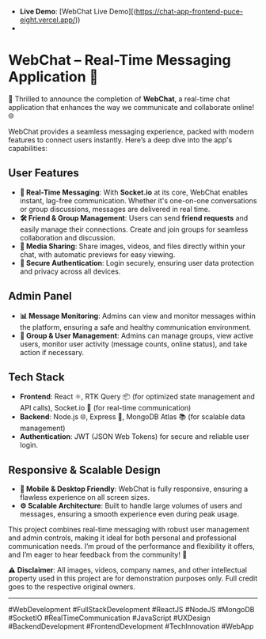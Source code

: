 - **Live Demo**: [WebChat Live Demo][(https://chat-app-frontend-puce-eight.vercel.app/))
- 
# WebChat – Real-Time Messaging Application 💬

🚀 Thrilled to announce the completion of **WebChat**, a real-time chat application that enhances the way we communicate and collaborate online! 🌐

WebChat provides a seamless messaging experience, packed with modern features to connect users instantly. Here’s a deep dive into the app's capabilities:

## User Features

- **🔗 Real-Time Messaging**: With **Socket.io** at its core, WebChat enables instant, lag-free communication. Whether it's one-on-one conversations or group discussions, messages are delivered in real time.
- **🛠️ Friend & Group Management**: Users can send **friend requests** and easily manage their connections. Create and join groups for seamless collaboration and discussion.
- **📁 Media Sharing**: Share images, videos, and files directly within your chat, with automatic previews for easy viewing.
- **🔐 Secure Authentication**: Login securely, ensuring user data protection and privacy across all devices.

## Admin Panel

- **📊 Message Monitoring**: Admins can view and monitor messages within the platform, ensuring a safe and healthy communication environment.
- **👥 Group & User Management**: Admins can manage groups, view active users, monitor user activity (message counts, online status), and take action if necessary.

## Tech Stack

- **Frontend**: React ⚛️, RTK Query 📦 (for optimized state management and API calls), Socket.io 📡 (for real-time communication)
- **Backend**: Node.js 🌐, Express 🚀, MongoDB Atlas 📚 (for scalable data management)
- **Authentication**: JWT (JSON Web Tokens) for secure and reliable user login.

## Responsive & Scalable Design

- **📱 Mobile & Desktop Friendly**: WebChat is fully responsive, ensuring a flawless experience on all screen sizes.
- **⚙️ Scalable Architecture**: Built to handle large volumes of users and messages, ensuring a smooth experience even during peak usage.

This project combines real-time messaging with robust user management and admin controls, making it ideal for both personal and professional communication needs. I’m proud of the performance and flexibility it offers, and I’m eager to hear feedback from the community! 🙌

⚠️ **Disclaimer**: All images, videos, company names, and other intellectual property used in this project are for demonstration purposes only. Full credit goes to the respective original owners.

---



#WebDevelopment #FullStackDevelopment #ReactJS #NodeJS #MongoDB #SocketIO #RealTimeCommunication #JavaScript #UXDesign #BackendDevelopment #FrontendDevelopment #TechInnovation #WebApp
